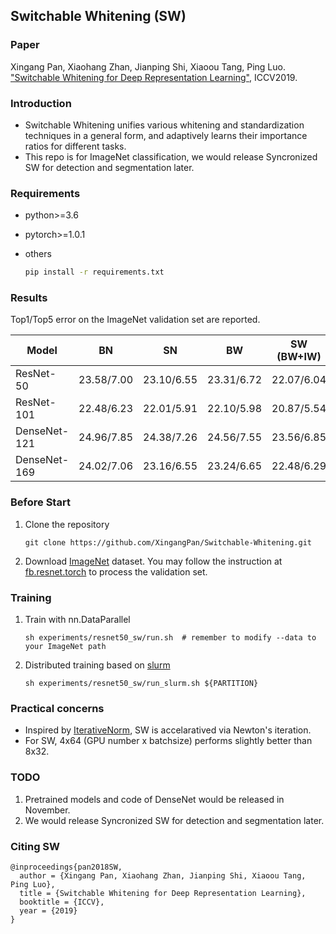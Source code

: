 ## Switchable Whitening (SW)

### Paper

Xingang Pan, Xiaohang Zhan, Jianping Shi, Xiaoou Tang, Ping Luo. ["Switchable Whitening for Deep Representation Learning"](https://arxiv.org/abs/1904.09739), ICCV2019.  

### Introduction

* Switchable Whitening unifies various whitening and standardization techniques in a general form, and adaptively learns their importance ratios for different tasks.
* This repo is for ImageNet classification, we would release Syncronized SW for detection and segmentation later.

### Requirements

* python>=3.6
* pytorch>=1.0.1
* others

    ```sh
    pip install -r requirements.txt
    ```

### Results

Top1/Top5 error on the ImageNet validation set are reported.

| Model                 | BN | SN | BW | SW (BW+IW) |
| -------------------   | ------------------ | ------------------ | ------------------ | ------------------ |
| ResNet-50             | 23.58/7.00  | 23.10/6.55  | 23.31/6.72  | 22.07/6.04  |
| ResNet-101            | 22.48/6.23  | 22.01/5.91  | 22.10/5.98  | 20.87/5.54  |
| DenseNet-121          | 24.96/7.85  | 24.38/7.26  | 24.56/7.55  | 23.56/6.85  |
| DenseNet-169          | 24.02/7.06  | 23.16/6.55  | 23.24/6.65  | 22.48/6.29  |

### Before Start
1. Clone the repository  
    ```Shell
    git clone https://github.com/XingangPan/Switchable-Whitening.git
    ```

2. Download [ImageNet](http://image-net.org/download-images) dataset. You may follow the instruction at [fb.resnet.torch](https://github.com/facebook/fb.resnet.torch) to process the validation set.

### Training
1. Train with nn.DataParallel
    ```Shell
    sh experiments/resnet50_sw/run.sh  # remember to modify --data to your ImageNet path
    ```
2. Distributed training based on [slurm](https://slurm.schedmd.com/)
    ```Shell
    sh experiments/resnet50_sw/run_slurm.sh ${PARTITION}
    ```

### Practical concerns

* Inspired by [IterativeNorm](https://arxiv.org/abs/1904.03441), SW is accelaratived via Newton's iteration.
* For SW, 4x64 (GPU number x batchsize) performs slightly better than 8x32.

### TODO
1. Pretrained models and code of DenseNet would be released in November.
2. We would release Syncronized SW for detection and segmentation later.

### Citing SW
```  
@inproceedings{pan2018SW,  
  author = {Xingang Pan, Xiaohang Zhan, Jianping Shi, Xiaoou Tang, Ping Luo},  
  title = {Switchable Whitening for Deep Representation Learning},  
  booktitle = {ICCV},  
  year = {2019}  
}
```  
